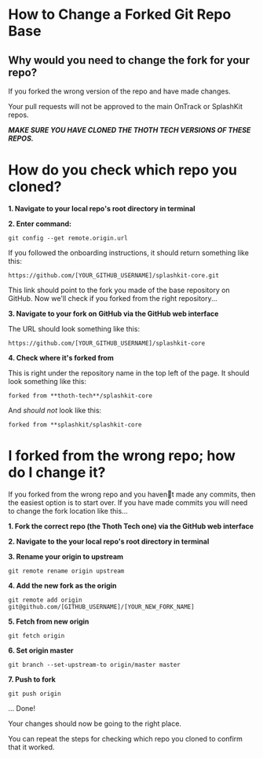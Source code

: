 # How to Change a Forked Git Repo Base

## Why would you need to change the fork for your repo?

If you forked the wrong version of the repo and have made changes.

Your pull requests will not be approved to the main OnTrack or SplashKit repos.

**_MAKE SURE YOU HAVE CLONED THE THOTH TECH VERSIONS OF THESE REPOS._**

# How do you check which repo you cloned?

**1. Navigate to your local repo's root directory in terminal**

**2. Enter command:**

    git config --get remote.origin.url

If you followed the onboarding instructions, it should return something like this:

    https://github.com/[YOUR_GITHUB_USERNAME]/splashkit-core.git

This link should point to the fork you made of the base repository on GitHub. Now we'll check if you
forked from the right repository...

**3. Navigate to your fork on GitHub via the GitHub web interface**

The URL should look something like this:

    https://github.com/[YOUR_GITHUB_USERNAME]/splashkit-core

**4. Check where it's forked from**

This is right under the repository name in the top left of the page. It should look something like
this:

    forked from **thoth-tech**/splashkit-core

And _should not_ look like this:

    forked from **splashkit/splashkit-core

# I forked from the wrong repo; how do I change it?

If you forked from the wrong repo and you havent made any commits, then the easiest option is to
start over. If you have made commits you will need to change the fork location like this...

**1. Fork the correct repo (the Thoth Tech one) via the GitHub web interface**

**2. Navigate to the your local repo's root directory in terminal**

**3. Rename your origin to upstream**

    git remote rename origin upstream

**4. Add the new fork as the origin**

    git remote add origin git@github.com/[GITHUB_USERNAME]/[YOUR_NEW_FORK_NAME]

**5. Fetch from new origin**

    git fetch origin

**6. Set origin master**

    git branch --set-upstream-to origin/master master

**7. Push to fork**

    git push origin

... Done!

Your changes should now be going to the right place.

You can repeat the steps for checking which repo you cloned to confirm that it worked.
